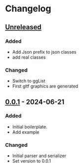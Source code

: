 # Changelog

## [Unreleased]

### Added

- Add Json prefix to json classes
- add real classes

### Changed

- Switch to ggList
- First gltf graphics are generated

## [0.0.1] - 2024-06-21

### Added

- Initial boilerplate.
- Add example

### Changed

- Initial parser and serializer
- Set version to 0.0.1

[Unreleased]: https://github.com/inlavigo/gg_gltf/compare/0.0.1...HEAD
[0.0.1]: https://github.com/inlavigo/gg_gltf/tag/%tag

